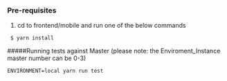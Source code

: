 ### Pre-requisites

1. cd to frontend/mobile and run one of the below commands 

```
 $ yarn install
```
#####Running tests against Master (please note: the Enviroment_Instance master number can be 0-3)
```
ENVIRONMENT=local yarn run test
```

```
